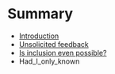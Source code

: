 # Summary

* [Introduction](README.md)
* [Unsolicited feedback](unsolicited_feedback.md)
* [Is inclusion even possible?](is_inclusion_even_possible.md)
* Had_I_only_known

